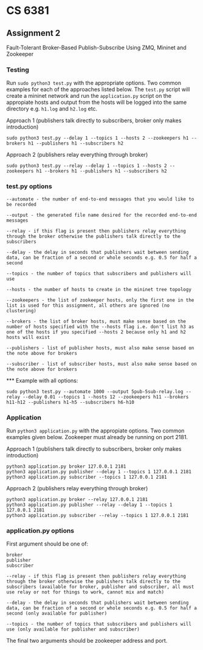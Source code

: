 # CS 6381

## Assignment 2
Fault-Tolerant Broker-Based Publish-Subscribe Using ZMQ, Mininet and Zookeeper

### Testing

Run `sudo python3 test.py` with the appropriate options. Two common examples for each of the approaches listed below. The `test.py` script will create a mininet network and run the `application.py` script on the appropiate hosts and output from the hosts will be logged into the same directory e.g. `h1.log` and `h2.log` etc.

Approach 1 (publishers talk directly to subscribers, broker only makes introduction)

```
sudo python3 test.py --delay 1 --topics 1 --hosts 2 --zookeepers h1 --brokers h1 --publishers h1 --subscribers h2
```

Approach 2 (publishers relay everything through broker)

```
sudo python3 test.py --relay --delay 1 --topics 1 --hosts 2 --zookeepers h1 --brokers h1 --publishers h1 --subscribers h2
```

### test.py options

```
--automate - the number of end-to-end messages that you would like to be recorded

--output - the generated file name desired for the recorded end-to-end messages
 
--relay - if this flag is present then publishers relay everything through the broker otherwise the publishers talk directly to the subscribers

--delay - the delay in seconds that publishers wait between sending data, can be fraction of a second or whole seconds e.g. 0.5 for half a second

--topics - the number of topics that subscribers and publishers will use

--hosts - the number of hosts to create in the mininet tree topology

--zookeepers - the list of zookeeper hosts, only the first one in the list is used for this assignment, all others are ignored (no clustering)

--brokers - the list of broker hosts, must make sense based on the number of hosts specified with the --hosts flag i.e. don't list h3 as one of the hosts if you specified --hosts 2 because only h1 and h2 hosts will exist

--publishers - list of publisher hosts, must also make sense based on the note above for brokers

--subscriber - list of subscriber hosts, must also make sense based on the note above for brokers
```
*** Example with all options:

`sudo python3 test.py --automate 1000 --output 5pub-5sub-relay.log --relay --delay 0.01 --topics 1 --hosts 12 --zookeepers h11 --brokers h11-h12 --publishers h1-h5 --subscribers h6-h10`

### Application

Run `python3 application.py` with the appropiate options. Two common examples given below. Zookeeper must already be running on port 2181.

Approach 1 (publishers talk directly to subscribers, broker only makes introduction)

```
python3 application.py broker 127.0.0.1 2181
python3 application.py publisher --delay 1 --topics 1 127.0.0.1 2181
python3 application.py subscriber --topics 1 127.0.0.1 2181
```

Approach 2 (publishers relay everything through broker)

```
python3 application.py broker --relay 127.0.0.1 2181
python3 application.py publisher --relay --delay 1 --topics 1 127.0.0.1 2181
python3 application.py subscriber --relay --topics 1 127.0.0.1 2181
```

### application.py options

First argument should be one of:

```
broker
publisher
subscriber
```

```
--relay - if this flag is present then publishers relay everything through the broker otherwise the publishers talk directly to the subscribers (available for broker, publisher and subscriber, all must use relay or not for things to work, cannot mix and match)

--delay - the delay in seconds that publishers wait between sending data, can be fraction of a second or whole seconds e.g. 0.5 for half a second (only available for publisher)

--topics - the number of topics that subscribers and publishers will use (only available for publisher and subscriber)
```

The final two arguments should be zookeeper address and port.
